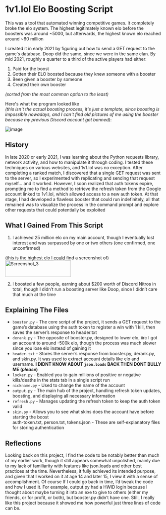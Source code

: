 # 1v1.lol Elo Boosting Script

  This was a tool that automated winning competitive games. It completely broke the elo system. The highest legitimately known elo before the boosters was around ~5000, but afterwards, the highest known elo reached around ~60 million <br />
  
  I created it in early 2021 by figuring out how to send a GET request to the game's database. Doop did the same, since we were in the same clan. By mid 2021, roughly a quarter to a third of the active players had either: 
  1) Paid for the boost
  2) Gotten their ELO boosted because they knew someone with a booster
  3) Been given a booster by someone
  4) Created their own booster <br />
  
  *(sorted from the most common option to the least)* <br />
  
  Here's what the program looked like <br />*(this isn't the actual boosting process, it's just a template, since boosting is impossible nowadays, and I can't find old pictures of me using the booster because my previous Discord account got banned)*: <br />
  
![image](https://github.com/user-attachments/assets/5061add9-7d45-43ae-8e78-544e15cd47f0)

## History

  In late 2020 or early 2021, I was learning about the Python requests library, network activity, and how to manipulate it through coding. I tested these techniques on various websites, and 1v1.lol was no exception. After completing a ranked match, I discovered that a single GET request was sent to the server, so I experimented with replicating and sending that request myself... and it worked. However, I soon realized that auth tokens expire, prompting me to find a method to retrieve the refresh token from the Google account linked to 1v1.lol, which allowed access to a new auth token. At that stage, I had developed a flawless booster that could run indefinitely, all that remained was to visualize the process in the command prompt and explore other requests that could potentially be exploited

## What I Gained From This Script

  1) I achieved 25 million elo on my main account, though I eventually lost interest and was surpassed by one or two others (one confirmed, one unconfirmed) <br />
  
  (this is the highest elo I [could](https://youtu.be/AGtgT_ld5cs?si=U5i_ZQGYlGnYROwC) find a screenshot of) <br />
<img width="212" height="53" alt="Screenshot_3" src="https://github.com/user-attachments/assets/677d70ab-3027-4942-a037-d8b4e028c3fc" />


  2) I boosted a few people, earning about $200 worth of Discord Nitros in total, though I didn’t run a boosting server like Doop, since I didn’t care that much at the time <br />

## Explaining The Files
  * ```booster.py``` - The core script of the project, it sends a GET request to the game’s database using the auth token to register a win with 1 kill, then saves the server’s response to header.txt <br />
  * ```derank.py``` - The opposite of booster.py, designed to lower elo, iirc I got an account to around -500k elo, though the process was much slower since you lose elo instead of gaining it <br />
  * ```header.txt``` - Stores the server’s response from booster.py, derank.py, and skin.py. It was used to extract account details like elo and username. **I DIDNT KNOW ABOUT `json.loads` BACK THEN DONT BULLY ME (*please*)** <br />
  * ```locker.py``` - Enabled you to gain millions of positive or negative kills/deaths in the stats tab in a single script run <br />
  * ```nickname.py``` - Used to change the name of the account <br />
  * ```output.py``` -  The main hub of the project, handling refresh token updates, boosting, and displaying all necessary information <br />
  * ```refresh.py``` - Manages updating the refresh token to keep the auth token valid <br />
  * ```skin.py``` - Allows you to see what skins does the account have before starting the boost <br />
  auth-token.txt, person.txt, tokens.json - These are self-explanatory files for storing authentication <br />

## Reflections

  Looking back on this project, I find the code to be notably better than much of my earlier work, though it still appears somewhat unpolished, mainly due to my lack of familiarity with features like json.loads and other best practices at the time. Nevertheless, it fully achieved its intended purpose, and given that I worked on it at age 14 and later 15, I view it with a sense of accomplishment. Of course If I could go back in time, I’d tweak the code and how I used it. For example, output.py had a HWID login because I thought about maybe turning it into an exe to give to others (either my friends, or for profit, or both), but booster.py didn’t have one. Still, I really like this project because it showed me how powerful just three lines of code can be.
